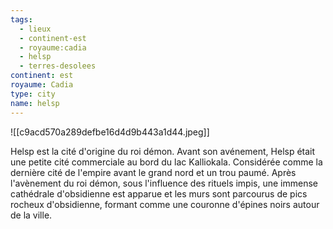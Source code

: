 ```yaml
---
tags:
  - lieux
  - continent-est
  - royaume:cadia
  - helsp
  - terres-desolees
continent: est
royaume: Cadia
type: city
name: helsp
---
```


![[c9acd570a289defbe16d4d9b443a1d44.jpeg]]

Helsp est la cité d'origine du roi démon. 
Avant son avénement, Helsp était une petite cité commerciale au bord du lac Kalliokala. Considérée comme la dernière cité de l'empire avant le grand nord et un trou paumé.
Après l'avènement du roi démon, sous l'influence des rituels impis, une immense cathédrale d'obsidienne est apparue et les murs sont parcourus de pics rocheux d'obsidienne, formant comme une couronne d'épines noirs autour de la ville.
